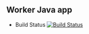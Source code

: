 ## Worker Java app

* Build Status [![Build Status](http://34.131.18.62:8080/buildStatus/icon?job=instavote%2Fworker-build)](http://34.131.18.62:8080/job/instavote/job/worker-build/)
